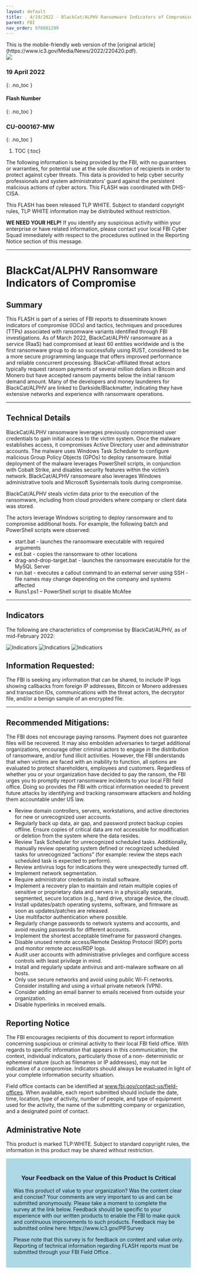 ```yaml
---
layout: default
title: . 4/19/2022 - BlackCat/ALPHV Ransomware Indicators of Compromise  
parent: FBI 
nav_order: 978081299 
---
```

<style>
.dont-break-out {
  /* These are technically the same, but use both */
  overflow-wrap: break-word;
  word-wrap: break-word;

  -ms-word-break: break-all;
  /* This is the dangerous one in WebKit, as it breaks things wherever */
  word-break: break-all;
  /* Instead use this non-standard one: */
  word-break: break-word;
}
</style>

<div class="dont-break-out" markdown="1">
This is the mobile-friendly web version of the [original article](https://www.ic3.gov/Media/News/2022/220420.pdf).

<img src="https://statics.bsafes.com/images/publications/flash-2022-0419-blackcat-alphv-ransomware-indicators-of-compromise.png" style="display:block; margin:0 auto">

### 19 April 2022
{: .no_toc }
#### Flash Number
{: .no_toc }
### CU-000167-MW 
{: .no_toc }  

1. TOC
{:toc}

The following information is being provided by the FBI, with no guarantees or warranties, for potential use at the sole discretion of recipients in order to protect against cyber threats. This data is provided to help cyber security professionals and system administrators’ guard against the persistent malicious actions of cyber actors. This FLASH was coordinated with DHS-CISA.

This FLASH has been released TLP WHITE. Subject to standard copyright rules, TLP WHITE information may be distributed without restriction.

**WE NEED YOUR HELP!** If you identify any suspicious activity within your enterprise or have related information, please contact your local FBI Cyber Squad immediately with respect to the procedures outlined in the Reporting Notice section of this message.

***

# BlackCat/ALPHV Ransomware Indicators of Compromise    

## Summary
This FLASH is part of a series of FBI reports to disseminate known indicators of compromise (IOCs) and tactics, techniques and procedures (TTPs) associated with ransomware variants identified through FBI investigations. As of March 2022, BlackCat/ALPHV ransomware as a service (RaaS) had compromised at least 60 entities worldwide and is the first ransomware group to do so successfully using RUST, considered to be a more secure programming language that offers improved performance and reliable concurrent processing. BlackCat-affiliated threat actors typically request ransom payments of several million dollars in Bitcoin and Monero but have accepted ransom payments below the initial ransom demand amount. Many of the developers and money launderers for BlackCat/ALPHV are linked to Darkside/Blackmatter, indicating they have extensive networks and experience with ransomware operations.

***

## Technical Details
BlackCat/ALPHV ransomware leverages previously compromised user credentials to gain initial access to the victim system. Once the malware establishes access, it compromises Active Directory user and administrator accounts. The malware uses Windows Task Scheduler to configure malicious Group Policy Objects (GPOs) to deploy ransomware. Initial deployment of the malware leverages PowerShell scripts, in conjunction with Cobalt Strike, and disables security features within the victim’s network.  BlackCat/ALPHV ransomware also leverages Windows administrative tools and Microsoft Sysinternals tools during compromise. 

BlackCat/ALPHV steals victim data prior to the execution of the ransomware, including from cloud providers where company or client data was stored.  

The actors leverage Windows scripting to deploy ransomware and to compromise additional hosts. For example, the following batch and PowerShell scripts were observed:

- start.bat - launches the ransomware executable with required arguments
- est.bat - copies the ransomware to other locations
- drag-and-drop-target.bat - launches the ransomware executable for the MySQL Server
- run.bat - executes a callout command to an external server using SSH - file names may change depending on the company and systems affected
- Runs1.ps1 – PowerShell script to disable McAfee

***

## Indicators
The following are characteristics of compromise by BlackCat/ALPHV, as of mid-February 2022:

![Indicatiors](https://statics.bsafes.com/images/publications/flash-2022-0419-blackcat-alphv-ransomware-indicators-of-compromise-table-1.png)
![Indicatiors](https://statics.bsafes.com/images/publications/flash-2022-0419-blackcat-alphv-ransomware-indicators-of-compromise-table-2.png.png)
![Indicatiors](https://statics.bsafes.com/images/publications/flash-2022-0419-blackcat-alphv-ransomware-indicators-of-compromise-table-3.png.png)


## Information Requested:
The FBI is seeking any information that can be shared, to include IP logs showing callbacks from foreign IP addresses, Bitcoin or Monero addresses and transaction IDs, communications with the threat actors, the decryptor file, and/or a benign sample of an encrypted file.

***

## Recommended Mitigations:

The FBI does not encourage paying ransoms. Payment does not guarantee files will be recovered. It may also embolden adversaries to target additional organizations, encourage other criminal actors to engage in the distribution of ransomware, and/or fund illicit activities. However, the FBI understands that when victims are faced with an inability to function, all options are evaluated to protect shareholders, employees and customers. Regardless of whether you or your organization have decided to pay the ransom, the FBI urges you to promptly report ransomware incidents to your local FBI field office. Doing so provides the FBI with critical information needed to prevent future attacks by identifying and tracking ransomware attackers and holding them accountable under US law.

- Review domain controllers, servers, workstations, and active directories for new or unrecognized user accounts.
- Regularly back up data, air gap, and password protect backup copies offline. Ensure copies of critical data are not accessible for modification or deletion from the system where the data resides.
- Review Task Scheduler for unrecognized scheduled tasks. Additionally, manually review operating system defined or recognized scheduled tasks for unrecognized “actions” (for example: review the steps each scheduled task is expected to perform).
- Review antivirus logs for indications they were unexpectedly turned off.
- Implement network segmentation.
- Require administrator credentials to install software.
- Implement a recovery plan to maintain and retain multiple copies of sensitive or proprietary data and servers in a physically separate, segmented, secure location (e.g., hard drive, storage device, the cloud).
- Install updates/patch operating systems, software, and firmware as soon as updates/patches are released.
- Use multifactor authentication where possible.
- Regularly change passwords to network systems and accounts, and avoid reusing passwords for different accounts.
- Implement the shortest acceptable timeframe for password changes.
- Disable unused remote access/Remote Desktop Protocol (RDP) ports and monitor remote access/RDP logs.
- Audit user accounts with administrative privileges and configure access controls with least privilege in mind.
- Install and regularly update antivirus and anti-malware software on all hosts.
- Only use secure networks and avoid using public Wi-Fi networks. Consider installing and using a virtual private network (VPN).
- Consider adding an email banner to emails received from outside your organization.
- Disable hyperlinks in received emails.  

## Reporting Notice
The FBI encourages recipients of this document to report information concerning suspicious or criminal activity to their local FBI field office. With regards to specific information that appears in this communication; the context, individual indicators, particularly those of a non- deterministic or ephemeral nature (such as filenames or IP addresses), may not be indicative of a compromise. Indicators should always be evaluated in light of your complete information security situation.

Field office contacts can be identified at www.fbi.gov/contact-us/field-offices. When available, each report submitted should include the date, time, location, type of activity, number of people, and type of equipment used for the activity, the name of the submitting company or organization, and a designated point of contact.

## Administrative Note
This product is marked TLP:WHITE. Subject to standard copyright rules, the information in this product may be shared without restriction.

<div style="background-color:lightblue; padding:20px" markdown="1">
<h3 style="text-align:center">Your Feedback on the Value of this Product Is Critical</h3>
Was this product of value to your organization? Was the content clear and concise? Your comments are very important to us and can be submitted anonymously. Please take a moment to complete the survey at the link below. Feedback should be specific to your experience with our written products to enable the FBI to make quick and continuous improvements to such products. Feedback may be submitted online here: https://www.ic3.gov/PIFSurvey

Please note that this survey is for feedback on content and value only. Reporting of technical information regarding FLASH reports must be submitted through your FBI Field Office .
</div>
</div>
